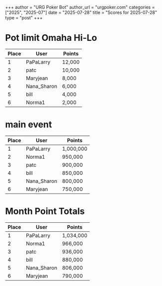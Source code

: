 +++
author = "URG Poker Bot"
author_url = "urgpoker.com"
categories = ["2025", "2025-07"]
date = "2025-07-28"
title = "Scores for 2025-07-28"
type = "post"
+++
# Pot limit Omaha Hi-Lo

| Place | User | Points |
|-------|------|--------|
| 1 | PaPaLarry | 12,000 |
| 2 | patc | 10,000 |
| 3 | Maryjean | 8,000 |
| 4 | Nana_Sharon | 6,000 |
| 5 | bill | 4,000 |
| 6 | Norma1 | 2,000 |

# main event

| Place | User | Points |
|-------|------|--------|
| 1 | PaPaLarry | 1,000,000 |
| 2 | Norma1 | 950,000 |
| 3 | patc | 900,000 |
| 4 | bill | 850,000 |
| 5 | Nana_Sharon | 800,000 |
| 6 | Maryjean | 750,000 |

# Month Point Totals

| Place | User | Points |
|-------|------|--------|
| 1 | PaPaLarry | 1,034,000 |
| 2 | Norma1 | 966,000 |
| 3 | patc | 936,000 |
| 4 | bill | 880,000 |
| 5 | Nana_Sharon | 806,000 |
| 6 | Maryjean | 790,000 |
